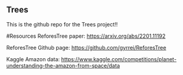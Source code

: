 ## Trees

This is the github repo for the Trees project!!

#Resources
ReforesTree paper: https://arxiv.org/abs/2201.11192

ReforesTree Github page: https://github.com/gyrrei/ReforesTree

Kaggle Amazon data: https://www.kaggle.com/competitions/planet-understanding-the-amazon-from-space/data
